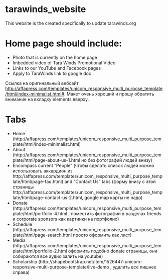 # tarawinds_website
This website is the created specifically to update tarawinds.org


# Home page should include:
<ul>
<li> Photo that is currently on the home page </li>
<li> Imbedded video of Tara Winds Promotional Video </li>
<li> Links to our YouTube and Facebook pages </li>
<li> Apply to TaraWinds link to google doc </li>
</ul>

Ссылка на оригинальный вебсайт http://affapress.com/templates/unicom_responsive_multi_purpose_template/html/index-minimalist.html#. Макет очень хороший и прошу обратить внимание на вкладку elements вверху.


# Tabs
<ul>
<li>	Home (http://affapress.com/templates/unicom_responsive_multi_purpose_template/html/index-minimalist.html)</li>
<li> About (http://affapress.com/templates/unicom_responsive_multi_purpose_template/html/page-about-us-1.html но без фотографий людей внизу)</li>
<li> Encompass current “People” (чтобы сделать список людей можно использовать аккардион из http://affapress.com/templates/unicom_responsive_multi_purpose_template/html/page-faq.html) and “Contact Us” tabs (форму внизу с этой страницы http://affapress.com/templates/unicom_responsive_multi_purpose_template/html/page-contact-us-2.html, google map карты не надо) </li>
<li>Donate (http://affapress.com/templates/unicom_responsive_multi_purpose_template/html/portfolio-4.html ,  поместить фотографии в разделах friends и corporate sponsors как картинки на портфолио) </li>
<li>	Schedule (http://affapress.com/templates/unicom_responsive_multi_purpose_template/html/page-search.html  просто оформить как лист) </li>
<li>	Media (http://affapress.com/templates/unicom_responsive_multi_purpose_template/html/portfolio-2.html оформить подобно donate страницы, они собираются все аудио залить на youtube) </li>
<li>	Scholarship (http://shapebootstrap.net/item/1526447-unicom-responsive-multi-purpose-template/live-demo , удалить все лишнее справа) </li>
<ul>

